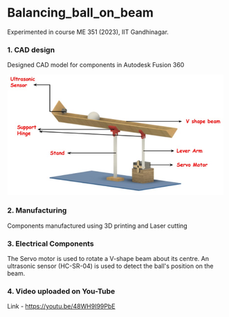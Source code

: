 # Balancing_ball_on_beam
Experimented in course ME 351 (2023), IIT Gandhinagar.

### 1. CAD design
Designed CAD model for components in Autodesk Fusion 360

<img src="cad.jpg" alt="CAD Model" width="500px">

### 2. Manufacturing
Components manufactured using 3D printing and Laser cutting
### 3. Electrical Components
The Servo motor is used to rotate a V-shape beam about its centre.
An ultrasonic sensor (HC-SR-04) is used to detect the ball's position on the beam.

### 4. Video uploaded on You-Tube 
Link - https://youtu.be/48WH9I99PbE

